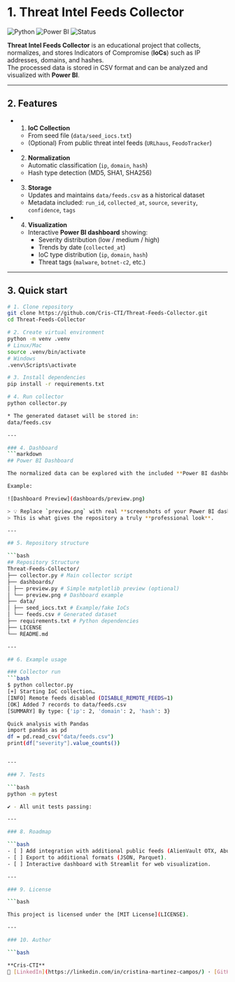 # 1. Threat Intel Feeds Collector

![Python](https://img.shields.io/badge/python-3.9%2B-blue?logo=python)
![Power BI](https://img.shields.io/badge/Power%20BI-Dashboard-yellow?logo=powerbi)
![Status](https://img.shields.io/badge/status-active-success)

**Threat Intel Feeds Collector** is an educational project that collects, normalizes, and stores Indicators of Compromise (**IoCs**) such as IP addresses, domains, and hashes.  
The processed data is stored in CSV format and can be analyzed and visualized with **Power BI**.

---

## 2. Features

- 1. **IoC Collection**
  - From seed file (`data/seed_iocs.txt`)
  - (Optional) From public threat intel feeds (`URLhaus`, `FeodoTracker`)
- 2. **Normalization**
  - Automatic classification (`ip`, `domain`, `hash`)
  - Hash type detection (MD5, SHA1, SHA256)
- 3. **Storage**
  - Updates and maintains `data/feeds.csv` as a historical dataset
  - Metadata included: `run_id`, `collected_at`, `source`, `severity`, `confidence`, `tags`
- 4. **Visualization**
  - Interactive **Power BI dashboard** showing:
    - Severity distribution (low / medium / high)
    - Trends by date (`collected_at`)
    - IoC type distribution (`ip`, `domain`, `hash`)
    - Threat tags (`malware`, `botnet-c2`, etc.)

---

## 3. Quick start

```bash
# 1. Clone repository
git clone https://github.com/Cris-CTI/Threat-Feeds-Collector.git
cd Threat-Feeds-Collector

# 2. Create virtual environment
python -m venv .venv
# Linux/Mac
source .venv/bin/activate
# Windows
.venv\Scripts\activate

# 3. Install dependencies
pip install -r requirements.txt

# 4. Run collector
python collector.py

* The generated dataset will be stored in:
data/feeds.csv

---

### 4. Dashboard
```markdown
## Power BI Dashboard

The normalized data can be explored with the included **Power BI dashboard** located in the `dashboards/` folder.

Example:

![Dashboard Preview](dashboards/preview.png)

> 💡 Replace `preview.png` with real **screenshots of your Power BI dashboard** (e.g. `dashboard1.png`, `dashboard2.png`).  
> This is what gives the repository a truly **professional look**.

---

## 5. Repository structure

```bash
## Repository Structure
Threat-Feeds-Collector/
├── collector.py # Main collector script
├── dashboards/
│ ├── preview.py # Simple matplotlib preview (optional)
│ └── preview.png # Dashboard example
├── data/
│ ├── seed_iocs.txt # Example/fake IoCs
│ └── feeds.csv # Generated dataset
├── requirements.txt # Python dependencies
├── LICENSE
└── README.md

---

## 6. Example usage

### Collector run
```bash
$ python collector.py
[+] Starting IoC collection…
[INFO] Remote feeds disabled (DISABLE_REMOTE_FEEDS=1)
[OK] Added 7 records to data/feeds.csv
[SUMMARY] By type: {'ip': 2, 'domain': 2, 'hash': 3}

Quick analysis with Pandas
import pandas as pd
df = pd.read_csv("data/feeds.csv")
print(df["severity"].value_counts())


---

### 7. Tests

```bash
python -m pytest

✔ - All unit tests passing:

---

### 8. Roadmap

```bash
- [ ] Add integration with additional public feeds (AlienVault OTX, AbuseIPDB).
- [ ] Export to additional formats (JSON, Parquet).
- [ ] Interactive dashboard with Streamlit for web visualization.

---

### 9. License

```bash

This project is licensed under the [MIT License](LICENSE).

---

### 10. Author

```bash

**Cris-CTI**  
🔗 [LinkedIn](https://linkedin.com/in/cristina-martinez-campos/) · [GitHub](https://github.com/Cris-CTI)
